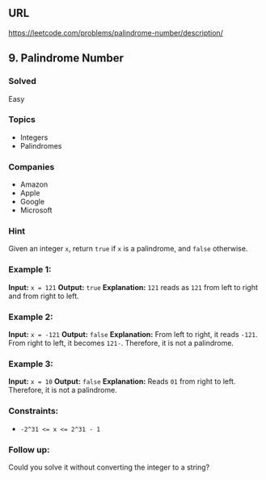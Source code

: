 ## URL

https://leetcode.com/problems/palindrome-number/description/

## 9. Palindrome Number

### Solved

Easy

### Topics

- Integers
- Palindromes

### Companies

- Amazon
- Apple
- Google
- Microsoft

### Hint

Given an integer `x`, return `true` if `x` is a palindrome, and `false` otherwise.

### Example 1:

**Input:** `x = 121`
**Output:** `true`
**Explanation:** `121` reads as `121` from left to right and from right to left.

### Example 2:

**Input:** `x = -121`
**Output:** `false`
**Explanation:** From left to right, it reads `-121`. From right to left, it becomes `121-`. Therefore, it is not a palindrome.

### Example 3:

**Input:** `x = 10`
**Output:** `false`
**Explanation:** Reads `01` from right to left. Therefore, it is not a palindrome.

### Constraints:

- `-2^31 <= x <= 2^31 - 1`

### Follow up:

Could you solve it without converting the integer to a string?
